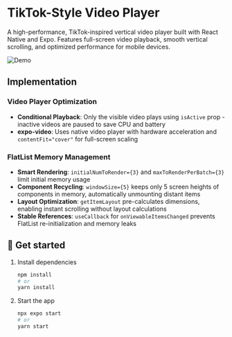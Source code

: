 # TikTok-Style Video Player

A high-performance, TikTok-inspired vertical video player built with React Native and Expo. Features full-screen video playback, smooth vertical scrolling, and optimized performance for mobile devices.

![Demo](./assets/images/demo.gif)

## Implementation

### Video Player Optimization

- **Conditional Playback**: Only the visible video plays using `isActive` prop - inactive videos are paused to save CPU and battery
- **expo-video**: Uses native video player with hardware acceleration and `contentFit="cover"` for full-screen scaling

### FlatList Memory Management

- **Smart Rendering**: `initialNumToRender={3}` and `maxToRenderPerBatch={3}` limit initial memory usage
- **Component Recycling**: `windowSize={5}` keeps only 5 screen heights of components in memory, automatically unmounting distant items
- **Layout Optimization**: `getItemLayout` pre-calculates dimensions, enabling instant scrolling without layout calculations
- **Stable References**: `useCallback` for `onViewableItemsChanged` prevents FlatList re-initialization and memory leaks

## 🚀 Get started

1. Install dependencies

   ```bash
   npm install
   # or
   yarn install
   ```

2. Start the app

   ```bash
   npx expo start
   # or
   yarn start
   ```
